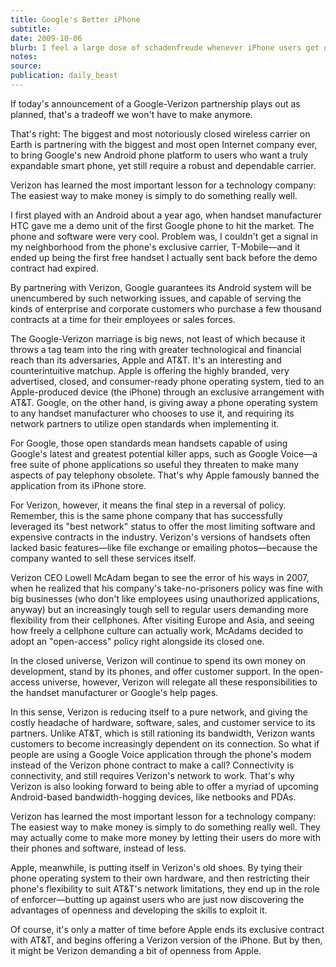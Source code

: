 ```yaml
---
title: Google's Better iPhone
subtitle:
date: 2009-10-06
blurb: I feel a large dose of schadenfreude whenever iPhone users get dropped in the middle of their calls with me. Somehow, the failings of the overtaxed AT&T network (through which all iPhones must connect) make me feel better about staying with a cheaper, less feature-rich phone on a more reliable network.
notes:
source:
publication: daily_beast
---
```


If today's announcement of a Google-Verizon partnership plays out as planned, that's a tradeoff we won't have to make anymore.

That's right: The biggest and most notoriously closed wireless carrier on Earth is partnering with the biggest and most open Internet company ever, to bring Google's new Android phone platform to users who want a truly expandable smart phone, yet still require a robust and dependable carrier.

Verizon has learned the most important lesson for a technology company: The easiest way to make money is simply to do something really well.

I first played with an Android about a year ago, when handset manufacturer HTC gave me a demo unit of the first Google phone to hit the market. The phone and software were very cool. Problem was, I couldn't get a signal in my neighborhood from the phone's exclusive carrier, T-Mobile—and it ended up being the first free handset I actually sent back before the demo contract had expired.

By partnering with Verizon, Google guarantees its Android system will be unencumbered by such networking issues, and capable of serving the kinds of enterprise and corporate customers who purchase a few thousand contracts at a time for their employees or sales forces.

The Google-Verizon marriage is big news, not least of which because it throws a tag team into the ring with greater technological and financial reach than its adversaries, Apple and AT&T. It's an interesting and counterintuitive matchup. Apple is offering the highly branded, very advertised, closed, and consumer-ready phone operating system, tied to an Apple-produced device (the iPhone) through an exclusive arrangement with AT&T. Google, on the other hand, is giving away a phone operating system to any handset manufacturer who chooses to use it, and requiring its network partners to utilize open standards when implementing it.

For Google, those open standards mean handsets capable of using Google's latest and greatest potential killer apps, such as Google Voice—a free suite of phone applications so useful they threaten to make many aspects of pay telephony obsolete. That's why Apple famously banned the application from its iPhone store.

For Verizon, however, it means the final step in a reversal of policy. Remember, this is the same phone company that has successfully leveraged its "best network" status to offer the most limiting software and expensive contracts in the industry. Verizon's versions of handsets often lacked basic features—like file exchange or emailing photos—because the company wanted to sell these services itself.

Verizon CEO Lowell McAdam began to see the error of his ways in 2007, when he realized that his company's take-no-prisoners policy was fine with big businesses (who don't like employees using unauthorized applications, anyway) but an increasingly tough sell to regular users demanding more flexibility from their cellphones. After visiting Europe and Asia, and seeing how freely a cellphone culture can actually work, McAdams decided to adopt an "open-access" policy right alongside its closed one.

In the closed universe, Verizon will continue to spend its own money on development, stand by its phones, and offer customer support. In the open-access universe, however, Verizon will relegate all these responsibilities to the handset manufacturer or Google's help pages.

In this sense, Verizon is reducing itself to a pure network, and giving the costly headache of hardware, software, sales, and customer service to its partners. Unlike AT&T, which is still rationing its bandwidth, Verizon wants customers to become increasingly dependent on its connection. So what if people are using a Google Voice application through the phone's modem instead of the Verizon phone contract to make a call? Connectivity is connectivity, and still requires Verizon's network to work. That's why Verizon is also looking forward to being able to offer a myriad of upcoming Android-based bandwidth-hogging devices, like netbooks and PDAs.

Verizon has learned the most important lesson for a technology company: The easiest way to make money is simply to do something really well. They may actually come to make more money by letting their users do more with their phones and software, instead of less.

Apple, meanwhile, is putting itself in Verizon's old shoes. By tying their phone operating system to their own hardware, and then restricting their phone's flexibility to suit AT&T's network limitations, they end up in the role of enforcer—butting up against users who are just now discovering the advantages of openness and developing the skills to exploit it.

Of course, it's only a matter of time before Apple ends its exclusive contract with AT&T, and begins offering a Verizon version of the iPhone. But by then, it might be Verizon demanding a bit of openness from Apple.
